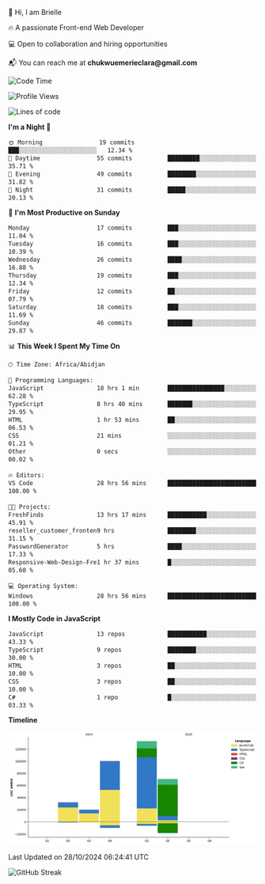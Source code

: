 <div align="left">
  <p>👋 Hi, I am Brielle</p>
  <p>🔥 A passionate Front-end Web Developer</p>
  <p>💻 Open to collaboration and hiring opportunities</p>
  <p>📬 You can reach me at <strong>chukwuemerieclara@gmail.com</strong></p>
</div>


 
 <!--START_SECTION:waka-->
![Code Time](http://img.shields.io/badge/Code%20Time-294%20hrs%2039%20mins-blue)

![Profile Views](http://img.shields.io/badge/Profile%20Views-215-blue)

![Lines of code](https://img.shields.io/badge/From%20Hello%20World%20I%27ve%20Written-106.0%20thousand%20lines%20of%20code-blue)

**I'm a Night 🦉** 

```text
🌞 Morning                19 commits          ███░░░░░░░░░░░░░░░░░░░░░░   12.34 % 
🌆 Daytime                55 commits          █████████░░░░░░░░░░░░░░░░   35.71 % 
🌃 Evening                49 commits          ████████░░░░░░░░░░░░░░░░░   31.82 % 
🌙 Night                  31 commits          █████░░░░░░░░░░░░░░░░░░░░   20.13 % 
```
📅 **I'm Most Productive on Sunday** 

```text
Monday                   17 commits          ███░░░░░░░░░░░░░░░░░░░░░░   11.04 % 
Tuesday                  16 commits          ███░░░░░░░░░░░░░░░░░░░░░░   10.39 % 
Wednesday                26 commits          ████░░░░░░░░░░░░░░░░░░░░░   16.88 % 
Thursday                 19 commits          ███░░░░░░░░░░░░░░░░░░░░░░   12.34 % 
Friday                   12 commits          ██░░░░░░░░░░░░░░░░░░░░░░░   07.79 % 
Saturday                 18 commits          ███░░░░░░░░░░░░░░░░░░░░░░   11.69 % 
Sunday                   46 commits          ███████░░░░░░░░░░░░░░░░░░   29.87 % 
```


📊 **This Week I Spent My Time On** 

```text
🕑︎ Time Zone: Africa/Abidjan

💬 Programming Languages: 
JavaScript               18 hrs 1 min        ████████████████░░░░░░░░░   62.28 % 
TypeScript               8 hrs 40 mins       ███████░░░░░░░░░░░░░░░░░░   29.95 % 
HTML                     1 hr 53 mins        ██░░░░░░░░░░░░░░░░░░░░░░░   06.53 % 
CSS                      21 mins             ░░░░░░░░░░░░░░░░░░░░░░░░░   01.21 % 
Other                    0 secs              ░░░░░░░░░░░░░░░░░░░░░░░░░   00.02 % 

🔥 Editors: 
VS Code                  28 hrs 56 mins      █████████████████████████   100.00 % 

🐱‍💻 Projects: 
FreshFinds               13 hrs 17 mins      ███████████░░░░░░░░░░░░░░   45.91 % 
reseller_customer_fronten9 hrs               ████████░░░░░░░░░░░░░░░░░   31.15 % 
PasswordGenerator        5 hrs               ████░░░░░░░░░░░░░░░░░░░░░   17.33 % 
Responsive-Web-Design-Fre1 hr 37 mins        █░░░░░░░░░░░░░░░░░░░░░░░░   05.60 % 

💻 Operating System: 
Windows                  28 hrs 56 mins      █████████████████████████   100.00 % 
```

**I Mostly Code in JavaScript** 

```text
JavaScript               13 repos            ███████████░░░░░░░░░░░░░░   43.33 % 
TypeScript               9 repos             ████████░░░░░░░░░░░░░░░░░   30.00 % 
HTML                     3 repos             ██░░░░░░░░░░░░░░░░░░░░░░░   10.00 % 
CSS                      3 repos             ██░░░░░░░░░░░░░░░░░░░░░░░   10.00 % 
C#                       1 repo              █░░░░░░░░░░░░░░░░░░░░░░░░   03.33 % 
```



**Timeline**

![Lines of Code chart](https://raw.githubusercontent.com/Brielle28/Brielle28/main/assets/bar_graph.png)


 Last Updated on 28/10/2024 06:24:41 UTC
<!--END_SECTION:waka-->

![GitHub Streak](https://github-readme-streak-stats.herokuapp.com/?user=Brielle28)



